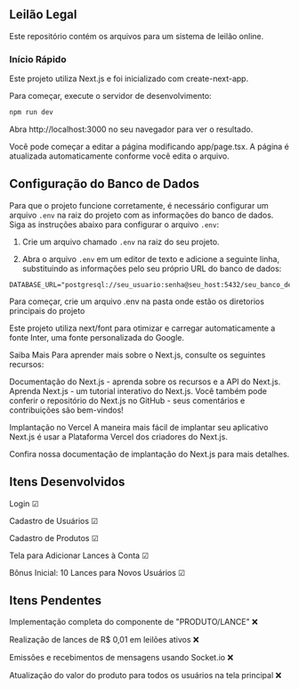 ## Leilão Legal
Este repositório contém os arquivos para um sistema de leilão online.

### Início Rápido
Este projeto utiliza Next.js e foi inicializado com create-next-app.

Para começar, execute o servidor de desenvolvimento:

```bash
npm run dev
```
Abra http://localhost:3000 no seu navegador para ver o resultado.

Você pode começar a editar a página modificando app/page.tsx. A página é atualizada automaticamente conforme você edita o arquivo.

## Configuração do Banco de Dados

Para que o projeto funcione corretamente, é necessário configurar um arquivo `.env` na raiz do projeto com as informações do banco de dados. Siga as instruções abaixo para configurar o arquivo `.env`:

1. Crie um arquivo chamado `.env` na raiz do seu projeto.

2. Abra o arquivo `.env` em um editor de texto e adicione a seguinte linha, substituindo as informações pelo seu próprio URL do banco de dados:

```env
DATABASE_URL="postgresql://seu_usuario:senha@seu_host:5432/seu_banco_de_dados"
```

Para começar, crie um arquivo .env na pasta onde estão os diretorios principais do projeto

Este projeto utiliza next/font para otimizar e carregar automaticamente a fonte Inter, uma fonte personalizada do Google.

Saiba Mais
Para aprender mais sobre o Next.js, consulte os seguintes recursos:

Documentação do Next.js - aprenda sobre os recursos e a API do Next.js.
Aprenda Next.js - um tutorial interativo do Next.js.
Você também pode conferir o repositório do Next.js no GitHub - seus comentários e contribuições são bem-vindos!

Implantação no Vercel
A maneira mais fácil de implantar seu aplicativo Next.js é usar a Plataforma Vercel dos criadores do Next.js.

Confira nossa documentação de implantação do Next.js para mais detalhes.

## Itens Desenvolvidos
 Login ☑
 
 Cadastro de Usuários ☑
 
 Cadastro de Produtos ☑
 
 Tela para Adicionar Lances à Conta ☑
 
 Bônus Inicial: 10 Lances para Novos Usuários ☑

 ## Itens Pendentes
 Implementação completa do componente de "PRODUTO/LANCE" ❌
 
 Realização de lances de R$ 0,01 em leilões ativos ❌
 
 Emissões e recebimentos de mensagens usando Socket.io ❌
 
 Atualização do valor do produto para todos os usuários na tela principal ❌
